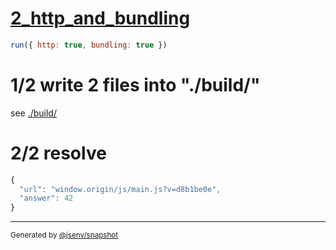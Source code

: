 # [2_http_and_bundling](../../http_urls_build.test.mjs#L30)

```js
run({ http: true, bundling: true })
```

# 1/2 write 2 files into "./build/"

see [./build/](./build/)

# 2/2 resolve

```js
{
  "url": "window.origin/js/main.js?v=d8b1be0e",
  "answer": 42
}
```

---

<sub>
  Generated by <a href="https://github.com/jsenv/core/tree/main/packages/independent/snapshot">@jsenv/snapshot</a>
</sub>
